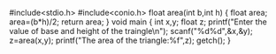 #include<stdio.h>
#include<conio.h>
float area(int b,int h)
{ 
  float area;
  area=(b*h)/2;
  return area;
}
void main
{ 
  int x,y;
  float z;
  printf("Enter the value of base and height of the traingle\n");
  scanf("%d%d",&x,&y);
  z=area(x,y);
  printf("The area of the triangle:%f",z);
  getch();
}
